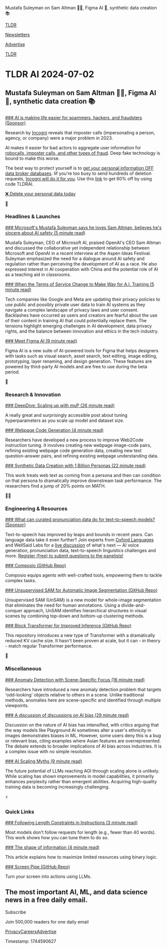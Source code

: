 Mustafa Suleyman on Sam Altman 🧑‍💻, Figma AI 🤖, synthetic data creation 📚

[TLDR](/)

[Newsletters](/newsletters)

[Advertise](https://advertise.tldr.tech/)

[TLDR](/)

# TLDR AI 2024-07-02

## Mustafa Suleyman on Sam Altman 🧑‍💻, Figma AI 🤖, synthetic data creation 📚

### 

[### AI is making life easier for spammers, hackers, and fraudsters (Sponsor)](https://get.incogni.io/aff_c?offer_id=1151&amp;aff_id=16286&amp;source=tldrai)

Research by [Incogni](https://get.incogni.io/aff_c?offer_id=1151&aff_id=16286&source=tldrai) reveals that imposter calls (impersonating a person, agency, or company) were a major problem in 2023.

AI makes it easier for bad actors to aggregate user information for [robocalls, imposter calls, and other types of fraud](https://get.incogni.io/aff_c?offer_id=1151&aff_id=16286&source=tldrai). Deep fake technology is bound to make this worse.

The best way to protect yourself is to [get your personal information OFF data broker databases](https://get.incogni.io/aff_c?offer_id=1151&aff_id=16286&source=tldrai). Iif you're too busy to send hundreds of deletion requests, [Incogni will do it for you](https://get.incogni.io/aff_c?offer_id=1151&aff_id=16286&source=tldrai). Use this [link](https://get.incogni.io/aff_c?offer_id=1151&aff_id=16286&source=tldrai) to get 60% off by using code TLDRAI.

[❌ Delete your personal data today](https://get.incogni.io/aff_c?offer_id=1151&aff_id=16286&source=tldrai)

🚀

### Headlines & Launches

[### Microsoft's Mustafa Suleyman says he loves Sam Altman, believes he's sincere about AI safety (5 minute read)](https://techcrunch.com/2024/06/25/microsofts-mustafa-suleyman-says-he-loves-sam-altman-believes-hes-sincere-about-ai-safety/?utm_source=tldrai)

Mustafa Suleyman, CEO of Microsoft AI, praised OpenAI's CEO Sam Altman and discussed the collaborative yet independent relationship between Microsoft and OpenAI in a recent interview at the Aspen Ideas Festival. Suleyman emphasized the need for a dialogue around AI safety and regulation rather than perceiving the development of AI as a race. He also expressed interest in AI cooperation with China and the potential role of AI as a teaching aid in classrooms.

[### When the Terms of Service Change to Make Way for A.I. Training (5 minute read)](https://www.nytimes.com/2024/06/26/technology/terms-service-ai-training.html?utm_source=tldrai)

Tech companies like Google and Meta are updating their privacy policies to use public and possibly private user data to train AI systems as they navigate a complex landscape of privacy laws and user consent. Backlashes have occurred as users and creators are fearful about the use of their content in training AI that could potentially replace them. The tensions highlight emerging challenges in AI development, data privacy rights, and the balance between innovation and ethics in the tech industry.

[### Meet Figma AI (9 minute read)](https://www.figma.com/blog/introducing-figma-ai/?utm_source=tldrai)

Figma AI is a new suite of AI-powered tools for Figma that helps designers with tasks such as visual search, asset search, text editing, image editing, prototyping, layer renaming, and design generation. These features are powered by third-party AI models and are free to use during the beta period.

🧠

### Research & Innovation

[### DeepDive: Scaling up with muP (26 minute read)](https://cloneofsimo.notion.site/What-to-do-to-scale-up-09e469d7c3444d6a90305397c38a46f5?utm_source=tldrai)

A really great and surprisingly accessible post about tuning hyperparameters as you scale up model and dataset size.

[### Webpage Code Generation (4 minute read)](https://mbzuai-llm.github.io/webpage2code/?utm_source=tldrai)

Researchers have developed a new process to improve Web2Code instruction tuning. It involves creating new webpage image-code pairs, refining existing webpage code generation data, creating new text question-answer pairs, and refining existing webpage understanding data.

[### Synthetic Data Creation with 1 Billion Personas (22 minute read)](https://arxiv.org/abs/2406.20094?utm_source=tldrai)

This work treats web text as coming from a persona and then can condition on that persona to dramatically improve downstream task performance. The researchers find a jump of 20% points on MATH.

👨‍💻

### Engineering & Resources

[### What can curated pronunciation data do for text-to-speech models? (Sponsor)](https://events.oup.com/oup-academic-marketing/OxfordLanguages-Pronunciation-TTS?utm_bmcr_source=TLDR-AI-Newsletter-01&amp;utm_source=tldrai)

Text-to-speech has improved by leaps and bounds in recent years. Can language data take it even further? Join experts from [Oxford Languages](https://languages.oup.com/products/) and WellSaid Labs for a [live discussion](https://events.oup.com/oup-academic-marketing/OxfordLanguages-Pronunciation-TTS?utm_bmcr_source=TLDR-AI-Newsletter-01) of what's next — AI voice generation, pronunciation data, text-to-speech linguistics challenges and more. [Register (free) to submit questions to the panelists!](https://events.oup.com/oup-academic-marketing/OxfordLanguages-Pronunciation-TTS?utm_bmcr_source=TLDR-AI-Newsletter-01)

[### Composio (GitHub Repo)](https://github.com/ComposioHQ/composio?utm_source=tldrai)

Composio equips agents with well-crafted tools, empowering them to tackle complex tasks.

[### Unsupervised SAM for Automatic Image Segmentation (GitHub Repo)](https://github.com/frank-xwang/unsam?utm_source=tldrai)

Unsupervised SAM (UnSAM) is a new model for whole-image segmentation that eliminates the need for human annotations. Using a divide-and-conquer approach, UnSAM identifies hierarchical structures in visual scenes by combining top-down and bottom-up clustering methods.

[### Block Transformer for Improved Inference (GitHub Repo)](https://github.com/itsnamgyu/block-transformer?utm_source=tldrai)

This repository introduces a new type of Transformer with a dramatically reduced KV cache size. It hasn't been proven at scale, but it can - in theory - match regular Transformer performance.

🎁

### Miscellaneous

[### Anomaly Detection with Scene-Specific Focus (16 minute read)](https://arxiv.org/abs/2406.20099v1?utm_source=tldrai)

Researchers have introduced a new anomaly detection problem that targets 'odd-looking' objects relative to others in a scene. Unlike traditional methods, anomalies here are scene-specific and identified through multiple viewpoints.

[### A discussion of discussions on AI bias (29 minute read)](https://danluu.com/ai-bias/?utm_source=tldrai)

Discussion on the nature of AI bias has intensified, with critics arguing that the way models like Playground AI sometimes alter a user's ethnicity in images demonstrates biases in ML. However, some users deny this is a bug or relevant bias, citing examples where Asian features are overrepresented. The debate extends to broader implications of AI bias across industries. It is a complex issue with no simple resolution.

[### AI Scaling Myths (9 minute read)](https://www.aisnakeoil.com/p/ai-scaling-myths?utm_source=tldrai)

The future potential of LLMs reaching AGI through scaling alone is unlikely. While scaling has shown improvements in model capabilities, it primarily enhances perplexity rather than emergent abilities. Acquiring high-quality training data is becoming increasingly challenging.

⚡️

### Quick Links

[### Following Length Constraints in Instructions (3 minute read)](https://github.com/facebookresearch/RAM/tree/main/projects/length_instruct?utm_source=tldrai)

Most models don't follow requests for length (e.g., fewer than 40 words). This work shows how you can tune them to do so.

[### The shape of information (4 minute read)](https://kucharski.substack.com/p/the-shape-of-information?utm_source=tldrai)

This article explains how to maximize limited resources using binary logic.

[### Screen Pipe (GitHub Repo)](https://github.com/louis030195/screen-pipe?utm_source=tldrai)

Turn your screen into actions using LLMs.

## The most important AI, ML, and data science news in a free daily email.

Subscribe

Join 500,000 readers for one daily email

[Privacy](/privacy)[Careers](https://jobs.ashbyhq.com/tldr.tech)[Advertise](/ai/advertise)

Timestamp: 1744590627